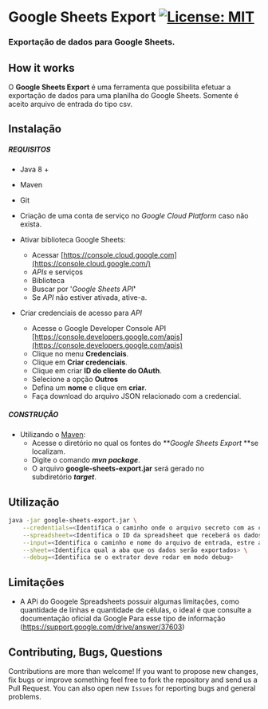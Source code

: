# Google Sheets Export [![License: MIT](https://img.shields.io/badge/License-MIT-yellow.svg)](https://opensource.org/licenses/MIT)
### Exportação de dados para Google Sheets. 

## How it works

O **Google Sheets Export** é uma ferramenta que possibilita efetuar a exportação de dados para uma planilha do Google Sheets. Somente é aceito arquivo de entrada do tipo csv.

## Instalação

##### REQUISITOS

- Java 8 +
- Maven
- Git
- Criação de uma conta de serviço no _Google Cloud Platform_ caso não exista.
- Ativar biblioteca Google Sheets:
    - Acessar [https://console.cloud.google.com](https://console.cloud.google.com/)
    - _APIs_ e serviços
    - Biblioteca
    - Buscar por '_Google Sheets API_**'**
    - Se _API_ não estiver ativada, ative-a.

- Criar credenciais de acesso para _API_
    - Acesse o Google Developer Console API [https://console.developers.google.com/apis](https://console.developers.google.com/apis)
    - Clique no menu **Credenciais**.
    - Clique em **Criar credenciais**. 
    - Clique em criar **ID do cliente do OAuth**.
    - Selecione a opção **Outros**
    - Defina um **nome** e clique em **criar**.
    - Faça download do arquivo JSON relacionado com a credencial.     

##### CONSTRUÇÃO

- Utilizando o [Maven](https://maven.apache.org/): 
    - Acesse o diretório no qual os fontes do **_Google Sheets Export_ **se localizam.
    - Digite o comando _**mvn package**_.
    - O arquivo **google-sheets-export.jar** será gerado no subdiretório **_target_**.

## Utilização

```bash
java -jar google-sheets-export.jar \
	--credentials=<Identifica o caminho onde o arquivo secreto com as credenciais está localizado> \
	--spreadsheet=<Identifica o ID da spreadsheet que receberá os dados (PS: este id podde ser encontrado na URL entre /d/ e /edit/> \
	--input=<Identifica o caminho e nome do arquivo de entrada, estre arquivo deve ser do tipo CSV> \
	--sheet=<Identifica qual a aba que os dados serão exportados> \
	--debug=<Identifica se o extrator deve rodar em modo debug>
```
## Limitações

- A APi do Googele Spreadsheets possuir algumas limitações, como quantidade de linhas e quantidade de células, o ideal é que consulte a documentação oficial da Google Para esse tipo de informação (https://support.google.com/drive/answer/37603)

## Contributing, Bugs, Questions
Contributions are more than welcome! If you want to propose new changes, fix bugs or improve something feel free to fork the repository and send us a Pull Request. You can also open new `Issues` for reporting bugs and general problems.
